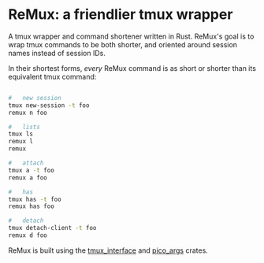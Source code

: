 
# ReMux: a friendlier tmux wrapper

A tmux wrapper and command shortener written in Rust. ReMux's
goal is to wrap tmux commands to be both shorter, and oriented
around session names instead of session IDs.

In their shortest forms, *every* ReMux command is as short or
shorter than its equivalent tmux command:

```sh

#	new session
tmux new-session -t foo
remux n foo

#	lists
tmux ls
remux l
remux

#	attach
tmux a -t foo
remux a foo

#	has
tmux has -t foo
remux has foo

#	detach
tmux detach-client -t foo
remux d foo

```

ReMux is built using the [tmux_interface](https://crates.io/crates/tmux_interface) and [pico_args](https://crates.io/crates/pico_args) crates.


